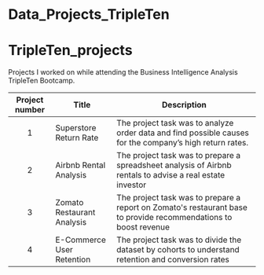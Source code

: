 # Data_Projects_TripleTen

# TripleTen_projects
Projects I worked on while attending the Business Intelligence Analysis TripleTen Bootcamp.


| Project number | Title | Description |
| :-----------: | ----------- |----------- |
| 1 | Superstore Return Rate| The project task was to analyze order data and find possible causes for the company’s high return rates. |
| 2 | Airbnb Rental Analysis | The project task was to prepare a spreadsheet analysis of Airbnb rentals to advise a real estate investor |
| 3 | Zomato Restaurant Analysis | The project task was to prepare a report on Zomato's restaurant base to provide recommendations to boost revenue |  
| 4 | E-Commerce User Retention | The project task was to divide the dataset by cohorts to understand retention and conversion rates | 
